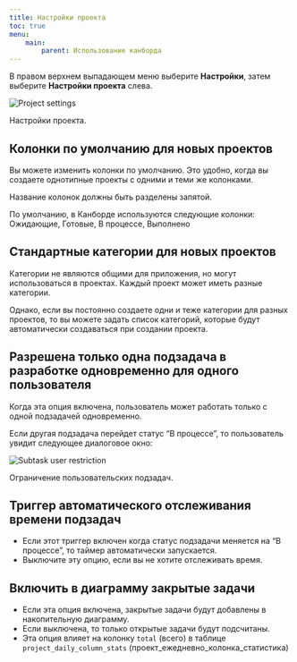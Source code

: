 ```yaml
---
title: Настройки проекта
toc: true
menu:
    main:
        parent: Использование канборда
---
```


В правом верхнем выпадающем меню выберите **Настройки**, затем выберите **Настройки проекта** слева.

![Project settings](/images/v1/project-settings.png)

Настройки проекта.


Колонки по умолчанию для новых проектов
---------------------------------------

Вы можете изменить колонки по умолчанию. Это удобно, когда вы создаете однотипные проекты с одними и теми же колонками.

Название колонок должны быть разделены запятой.

По умолчанию, в Канборде используются следующие колонки: Ожидающие, Готовые, В процессе, Выполнено

Стандартные категории для новых проектов
----------------------------------------

Категории не являются общими для приложения, но могут использоваться в проектах. Каждый проект может иметь разные категории.

Однако, если вы постоянно создаете одни и теже категории для разных проектов, то вы можете задать список категорий, которые будут автоматически создаваться при создании проекта.

Разрешена только одна подзадача в разработке одновременно для одного пользователя
---------------------------------------------------------------------------------

Когда эта опция включена, пользователь может работать только с одной подзадачей одновременно.

Если другая подзадача перейдет статус “В процессе”, то пользователь увидит следующее диалоговое окно:

![Subtask user restriction](/images/v1/subtask-user-restriction.png)

Ограничение пользовательских подзадач.

Триггер автоматического отслеживания времени подзадач
-----------------------------------------------------


-   Если этот триггер включен когда статус подзадачи меняется на “В процессе”, то таймер автоматически запускается.
-   Выключите эту опцию, если вы не хотите отслеживать время.

Включить в диаграмму закрытые задачи
------------------------------------

-   Если эта опция включена, закрытые задачи будут добавлены в накопительную диаграмму.
-   Если выключена, то только открытые задачи будут подсчитаны.
-   Эта опция влияет на колонку `total` (всего) в таблице `project_daily_column_stats` (проект_ежедневно_колонка_статистика)
